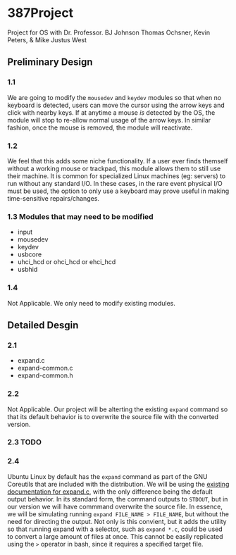 # 387Project

Project for OS with Dr. Professor. BJ Johnson
Thomas Ochsner, Kevin Peters, & Mike Justus West

## Preliminary Design

### 1.1

We are going to modify the `mousedev` and `keydev` modules so that when no keyboard is detected, users can move the cursor using the arrow keys and click with nearby keys. If at anytime a mouse _is_ detected by the OS, the module will stop to re-allow normal usage of the arrow keys. In similar fashion, once the mouse is removed, the module will reactivate.

### 1.2

We feel that this adds some niche functionality. If a user ever finds themself without a working mouse or trackpad, this module allows them to still use their machine. It is common for specialized Linux machines (eg: servers) to run without any standard I/O. In these cases, in the rare event physical I/O must be used, the option to only use a keyboard may prove useful in making time-sensitive repairs/changes.

### 1.3 Modules that may need to be modified

- input
- mousedev
- keydev
- usbcore
- uhci_hcd or ohci_hcd or ehci_hcd
- usbhid

### 1.4

Not Applicable. We only need to modify existing modules.

## Detailed Desgin

### 2.1

- expand.c
- expand-common.c
- expand-common.h

### 2.2 
Not Applicable. Our project will be alterting the existing `expand` command so that its default behavior is to overwrite the source file with the converted version.

### 2.3 TODO

### 2.4 
Ubuntu Linux by default has the `expand` command as part of the GNU Coreutils that are included with the distribution. We will be using the [existing documentation for expand.c](https://www.gnu.org/software/coreutils/manual/html_node/expand-invocation.html#expand-invocation), with the only difference being the default output behavior. In its standard form, the command outputs to `STDOUT`, but in our version we will have commmand overwrite the source file. In essence, we will be simulating running `expand FILE_NAME > FILE_NAME`, but without the need for directing the output. Not only is this convient, but it adds the utility so that running expand with a selector, such as `expand *.c`, could be used to convert a large amount of files at once. This cannot be easily replicated using the `>` operator in bash, since it requires a specified target file.